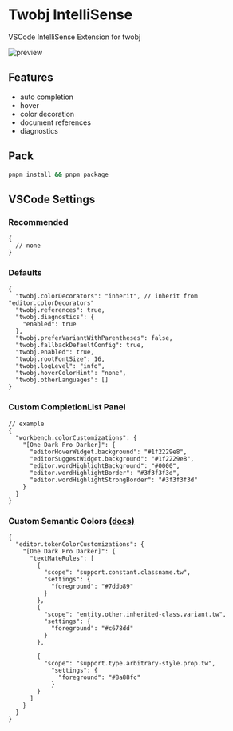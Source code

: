# Twobj IntelliSense

VSCode IntelliSense Extension for twobj

![preview](preview.gif)

## Features

- auto completion
- hover
- color decoration
- document references
- diagnostics

## Pack

```sh
pnpm install && pnpm package
```

## VSCode Settings

### Recommended

```json5
{
  // none
}
```

### Defaults

```json5
{
  "twobj.colorDecorators": "inherit", // inherit from "editor.colorDecorators"
  "twobj.references": true,
  "twobj.diagnostics": {
    "enabled": true
  },
  "twobj.preferVariantWithParentheses": false,
  "twobj.fallbackDefaultConfig": true,
  "twobj.enabled": true,
  "twobj.rootFontSize": 16,
  "twobj.logLevel": "info",
  "twobj.hoverColorHint": "none",
  "twobj.otherLanguages": []
}
```

### Custom CompletionList Panel

```json5
// example
{
  "workbench.colorCustomizations": {
    "[One Dark Pro Darker]": {
      "editorHoverWidget.background": "#1f2229e8",
      "editorSuggestWidget.background": "#1f2229e8",
      "editor.wordHighlightBackground": "#0000",
      "editor.wordHighlightBorder": "#3f3f3f3d",
      "editor.wordHighlightStrongBorder": "#3f3f3f3d"
    }
  }
}
```

### Custom Semantic Colors [(docs)](https://code.visualstudio.com/api/language-extensions/syntax-highlight-guide)

```json5
{
  "editor.tokenColorCustomizations": {
    "[One Dark Pro Darker]": {
      "textMateRules": [
        {
          "scope": "support.constant.classname.tw",
          "settings": {
            "foreground": "#7ddb89"
          }
        },
        {
          "scope": "entity.other.inherited-class.variant.tw",
          "settings": {
            "foreground": "#c678dd"
          }
        },

        {
          "scope": "support.type.arbitrary-style.prop.tw",
            "settings": {
              "foreground": "#8a88fc"
            }
        }
      ]
    }
  }
}
```

